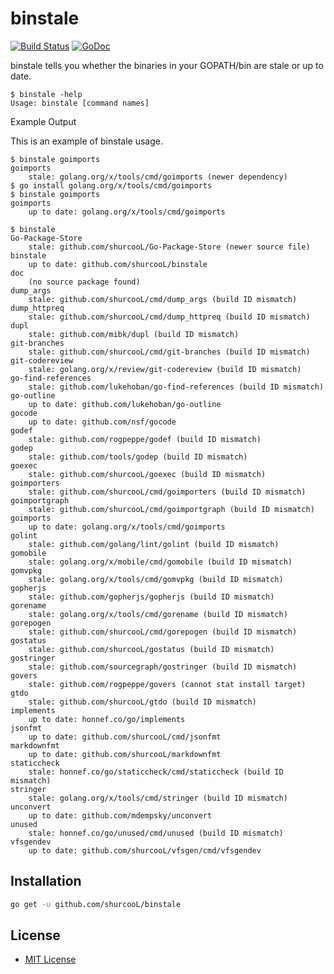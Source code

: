 binstale
========

[![Build Status](https://travis-ci.org/shurcooL/binstale.svg?branch=master)](https://travis-ci.org/shurcooL/binstale) [![GoDoc](https://godoc.org/github.com/shurcooL/binstale?status.svg)](https://godoc.org/github.com/shurcooL/binstale)

binstale tells you whether the binaries in your GOPATH/bin are stale or up to date.

	$ binstale -help
	Usage: binstale [command names]

Example Output

This is an example of binstale usage.

	$ binstale goimports
	goimports
		stale: golang.org/x/tools/cmd/goimports (newer dependency)
	$ go install golang.org/x/tools/cmd/goimports
	$ binstale goimports
	goimports
		up to date: golang.org/x/tools/cmd/goimports

	$ binstale
	Go-Package-Store
		stale: github.com/shurcooL/Go-Package-Store (newer source file)
	binstale
		up to date: github.com/shurcooL/binstale
	doc
		(no source package found)
	dump_args
		stale: github.com/shurcooL/cmd/dump_args (build ID mismatch)
	dump_httpreq
		stale: github.com/shurcooL/cmd/dump_httpreq (build ID mismatch)
	dupl
		stale: github.com/mibk/dupl (build ID mismatch)
	git-branches
		stale: github.com/shurcooL/cmd/git-branches (build ID mismatch)
	git-codereview
		stale: golang.org/x/review/git-codereview (build ID mismatch)
	go-find-references
		stale: github.com/lukehoban/go-find-references (build ID mismatch)
	go-outline
		up to date: github.com/lukehoban/go-outline
	gocode
		up to date: github.com/nsf/gocode
	godef
		stale: github.com/rogpeppe/godef (build ID mismatch)
	godep
		stale: github.com/tools/godep (build ID mismatch)
	goexec
		stale: github.com/shurcooL/goexec (build ID mismatch)
	goimporters
		stale: github.com/shurcooL/cmd/goimporters (build ID mismatch)
	goimportgraph
		stale: github.com/shurcooL/cmd/goimportgraph (build ID mismatch)
	goimports
		up to date: golang.org/x/tools/cmd/goimports
	golint
		stale: github.com/golang/lint/golint (build ID mismatch)
	gomobile
		stale: golang.org/x/mobile/cmd/gomobile (build ID mismatch)
	gomvpkg
		stale: golang.org/x/tools/cmd/gomvpkg (build ID mismatch)
	gopherjs
		stale: github.com/gopherjs/gopherjs (build ID mismatch)
	gorename
		stale: golang.org/x/tools/cmd/gorename (build ID mismatch)
	gorepogen
		stale: github.com/shurcooL/cmd/gorepogen (build ID mismatch)
	gostatus
		stale: github.com/shurcooL/gostatus (build ID mismatch)
	gostringer
		stale: github.com/sourcegraph/gostringer (build ID mismatch)
	govers
		stale: github.com/rogpeppe/govers (cannot stat install target)
	gtdo
		stale: github.com/shurcooL/gtdo (build ID mismatch)
	implements
		up to date: honnef.co/go/implements
	jsonfmt
		up to date: github.com/shurcooL/cmd/jsonfmt
	markdownfmt
		up to date: github.com/shurcooL/markdownfmt
	staticcheck
		stale: honnef.co/go/staticcheck/cmd/staticcheck (build ID mismatch)
	stringer
		stale: golang.org/x/tools/cmd/stringer (build ID mismatch)
	unconvert
		up to date: github.com/mdempsky/unconvert
	unused
		stale: honnef.co/go/unused/cmd/unused (build ID mismatch)
	vfsgendev
		up to date: github.com/shurcooL/vfsgen/cmd/vfsgendev

Installation
------------

```bash
go get -u github.com/shurcooL/binstale
```

License
-------

-	[MIT License](https://opensource.org/licenses/mit-license.php)
